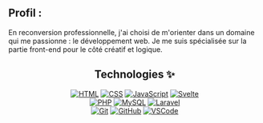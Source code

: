 ## Profil : 

En reconversion professionnelle, j'ai choisi de m'orienter dans un domaine qui me passionne : le développement web. Je me suis spécialisée sur la partie front-end pour le côté créatif et logique. 

<center>

## Technologies ✨
  [![HTML](https://img.shields.io/badge/-HTML-E34F26?style=flat&logo=html5&logoColor=white)](https://developer.mozilla.org/en-US/docs/Web/HTML)
  [![CSS](https://img.shields.io/badge/-CSS3-1572B6?style=flat&logo=css3&logoColor=white)](https://developer.mozilla.org/en-US/docs/Web/CSS)
  [![JavaScript](https://img.shields.io/badge/-JavaScript-F7DF1E?style=flat&logo=javascript&logoColor=black)](https://www.javascript.com/)
  [![Svelte](https://img.shields.io/badge/-Svelte-ff3e00?style=flat&logo=svelte&logoColor=white)](https://svelte.dev/)<br>
  [![PHP](https://img.shields.io/badge/-PHP-777BB4?style=flat&logo=php&logoColor=white)](https://www.php.net/)
  [![MySQL](https://img.shields.io/badge/-MySQL-4479A1?style=flat&logo=mysql&logoColor=white)](https://www.mysql.com/)
  [![Laravel](https://img.shields.io/badge/-Laravel-FF2D20?style=flat&logo=laravel&logoColor=white)](https://laravel.com/)<br>
  [![Git](https://img.shields.io/badge/-Git-F05032?style=flat&logo=git&logoColor=white)](https://git-scm.com/)
  [![GitHub](https://img.shields.io/badge/-GitHub-181717?style=flat&logo=github&logoColor=white)](https://github.com/)
  [![VSCode](https://img.shields.io/badge/-Visual%20Studio%20Code-007ACC?style=flat&logo=visual-studio-code&logoColor=white)](https://code.visualstudio.com/)

<!--
**Julie-GARVI/Julie-GARVI** is a ✨ _special_ ✨ repository because its `README.md` (this file) appears on your GitHub profile.

Here are some ideas to get you started:

- 🔭 I’m currently working on ...
- 🌱 I’m currently learning ...
- 👯 I’m looking to collaborate on ...
- 🤔 I’m looking for help with ...
- 💬 Ask me about ...
- 📫 How to reach me: ...
- 😄 Pronouns: ...
- ⚡ Fun fact: ...
-->
